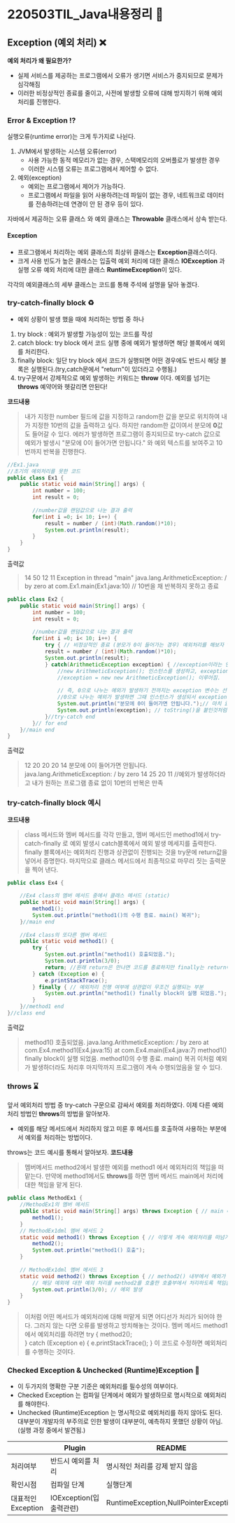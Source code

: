 ﻿# 220503TIL_Java내용정리 :memo:
## Exception (예외 처리)  :x:
**예외 처리가 왜 필요한가?**
- 실제 서비스를 제공하는 프로그램에서 오류가 생기면 서비스가 중지되므로 문제가 심각해짐
- 이러한 비정상적인 종료를 줄이고, 사전에 발생할 오류에 대해 방지하기 위해 예외처리를 진행한다.

###  Error & Exception  :interrobang:
실행오류(runtime error)는 크게 두가지로 나뉜다.
1. JVM에서 발생하는 시스템 오류(error)
	- 사용 가능한 동적 메모리가 없는 경우, 스택메모리의 오버플로가 발생한 경우
	- 이러한 시스템 오류는 프로그램에서 제어할 수 없다.
2. 예외(exception)
	- 예외는 프로그램에서 제어가 가능하다. 
	- 프로그램에서 파일을 읽어 사용하려는데 파일이 없는 경우, 네트워크로 데이터를 전송하려는데 연경이 안 된 경우 등이 있다.

자바에서 제공하는 오류 클래스 와  예외 클래스는 **Throwable** 클래스에서 상속 받는다. 
#### Exception
- 프로그램에서 처리하는 예외 클래스의 최상위 클래스는 **Exception**클래스이다.
- 크게 사용 빈도가 높은 클래스는 입출력 예외 처리에 대한 클래스 **IOException** 과 실행 오류 예외 처리에 대한 클래스 **RuntimeException**이 있다. 

각각의 예외클래스의 세부 클래스는 코드를 통해 주석에 설명을 달아 놓겠다.
### try-catch-finally block  :recycle:
- 예외 상황이 발생 했을 때에 처리하는 방법 중 하나
1. try block : 예외가 발생할 가능성이 있는 코드를 작성
2. catch block: try block 에서 코드 실행 중에 예외가 발생하면 해당 블록에서 예외를 처리한다.
3. finally block: 일단 try block 에서 코드가 실행되면 어떤 경우에도 반드시 해당 블록은 실행된다.(try,catch문에서 "return"이 있더라고 수행됨.)
4.  try구문에서 강제적으로 예외 발생하는 키워드는 **throw** 이다. 예외를 넘기는 **throws** 예약어와 헷갈리면 안된다!

**코드내용**
> 내가 지정한 number 필드에 값을 지정하고 random한 값을 분모로 위치하여 내가 지정한 10번의 값을 출력하고 싶다.
> 하지만 random한 값이여서 분모에 **0**값도 들어갈 수 있다.
> 에러가 발생하면 프로그램이 중지되므로 try-catch 값으로 예외가 발생시 "분모에 0이 들어가면 안됩니다." 와 예외 텍스트를 보여주고 10번까지 반복을 진행한다.
```java
//Ex1.java
//초기의 예외처리를 못한 코드
public class Ex1 {
	public static void main(String[] args) {
		int number = 100;
		int result = 0;
		
		//number값을 랜덤값으로 나눈 결과 출력
		for(int i =0; i< 10; i++) {
			result = number / (int)(Math.random()*10);
			System.out.println(result);
		}
	}
}
```
출력값
>14
50
12
11
Exception in thread "main" java.lang.ArithmeticException: / by zero
	at com.Ex1.main(Ex1.java:10) // 10번을 채 반복하지 못하고 종료
```java
public class Ex2 {
	public static void main(String[] args) {
		int number = 100;
		int result = 0;
		
		//number값을 랜덤값으로 나눈 결과 출력
		for(int i =0; i< 10; i++) {
			try { // 비정상적인 종료 (분모가 0이 들어가는 경우) 예외처리를 해보자 try
			result = number / (int)(Math.random()*10);
			System.out.println(result);
			} catch(ArithmeticException exception) { //exception이라는 인스턴스는 코드의 실행과정에서 0으로 나누는 예외가 발생하면 그때 
				//new ArithmeticException(); 인스턴스를 생성하고, exception 변수에 초기화.
				//exception = new new ArithmeticException(); 이루어짐.
				
				// 즉, 0으로 나누는 예외가 발생하기 전까지는 exception 변수는 선언만 되어있는 상태인데,
				//0으로 나누는 예외가 발생하면 그때 인스턴스가 생성되서 exception 변수가 초기화됨.
				System.out.println("분모에 0이 들어가면 안됩니다.");// 마치 if문처럼 에러가 발생하면 catch블록으로 이동
				System.out.println(exception); // toString()을 붙인것처럼 예외 텍스트 그대로 나온다.
			}//try-catch end
		}// for end
	}//main end
}
```
출력값
>12
20
20
20
14
분모에 0이 들어가면 안됩니다.
java.lang.ArithmeticException: / by zero 
14
25
20
11
//예외가 발생하더라고 내가 원하는 프로그램 종료 없이 10번의 반복은 만족

### **try-catch-finally block 예시**
**코드내용**
> class 메서드와 멤버 메서드를 각각 만들고, 멤버 메서드인 method1에서 try-catch-finally 로 예외 발생시 catch블록에서 예외 발생 메세지를 출력한다.
> finally 블록에서는 예외처리 진행과 상관없이 진행되는 것을 try문에 return값을 넣어서 증명한다.
> 마지막으로 클래스 메서드에서 최종적으로 마무리 짓는 출력문을 찍어 낸다.

```java
public class Ex4 {
	
	//Ex4 class의 멤버 메서드 중에서 클래스 메서드 (static)
	public static void main(String[] args) {
		method1();
		System.out.println("method1()의 수행 종료. main() 복귀");
	}//main end
	
	//Ex4 class의 또다른 멤버 메서드
	public static void method1() {
		try {
			System.out.println("method1() 호출되었음.");
			System.out.println(3/0);
			return; //원래 return은 만나면 코드를 종료하지만 finally는 return이 있어도 실행이 된다.
		} catch (Exception e) {
			e.printStackTrace();
		} finally { // 예외처리 진행 여부에 상관없이 무조건 실행되는 부분
			System.out.println("method1() finally block이 실행 되었음.");
		} 
	}//method1 end
}//class end
```
출력값
>method1() 호출되었음.
java.lang.ArithmeticException: / by zero
	at com.Ex4.method1(Ex4.java:15)
	at com.Ex4.main(Ex4.java:7)
method1() finally block이 실행 되었음.
method1()의 수행 종료. main() 복귀
>이처럼 예외가 발생하더라도 처리후 마지막까지 프로그램이 계속 수행되었음을 알 수 있다.

### throws :hourglass:
앞서 예외처리 방법 중 try-catch 구문으로 감싸서 예외를 처리하였다. 이제 다른 예외 처리 방법인 **throws**의 방법을 알아보자.
- 예외를 해당 메서드에서 처리하지 않고 미룬 후 메서드를 호출하여 사용하는 부분에서 예외를 처리하는 방법이다. 

throws는 코드 예시를 통해서 알아보자.
**코드내용**
> 멤버메서드 method2에서  발생한 예외를 method1 에서 예외처리의 책임을 떠맡는다.
> 만약에 method1에서도 **throws**를 하면 멤버 메서드 main에서 처리에 대한 책임을 맡게 된다.
```java
public class MethodEx1 {
	//MethodEx1의 멤버 메서드
	public static void main(String[] args) throws Exception { // main 메서드에 예외를 넘겨 받았다.
		method1();
	}
	// MethodEx1dml 멤버 메서드 2 
	static void method1() throws Exception { // 이렇게 계속 예외처리를 떠넘기면 문법적 예외는 없겠지만 지금 예외에대해 처리가 안됐다. 
		method2();
		System.out.println("method1() 호출");
	}
	
	// MethodEx1dml 멤버 메서드 3
	static void method2() throws Exception { // method2() 내부에서 예외가 발생하면,
		// 해당 예외에 대한 예외 처리를 method2를 호출한 호출부에서 처리하도록 책임을 떠넘김.
		System.out.println(3/0); // 예외 발생
	}
}
```
> 이처럼 어떤 메서드가 예외처리에 대해 떠맡게 되면 어디선가 처리가 되어야 한다. 그러지 않는 다면 오류를 발생하고 방치해놓는 것이다.
멤버 메서드 method1에서 예외처리를 하려면
		try {
			method2();			
		} catch (Exception e) {
			e.printStackTrace();
		}
이 코드로 수정하면 예외처리를 수행하는 것이다.

### Checked Exception & Unchecked (Runtime)Exception :milky_way:
* 이 두가지의 명확한 구분 기준은 예외처리를 필수성의 여부이다. 
* Checked Exception 는 컴파일 단계에서 예외가 발생하므로 명시적으로 예외처리를 해야한다.
* Unchecked (Runtime)Exception 는 명시적으로 예외처리를 하지 않아도 된다. 대부분이 개발자의 부주의로 인한 발생이 대부분이, 예측하지 못했던 상황이 아님. (실행 과정 중에서 발견됨.)

| | Plugin | README |
|------ | ------ | ------ |
|처리여부 | 반드시 예외를 처리 | 명시적인 처리를 강제 받지 않음|
|확인시점 | 컴파일 단계 | 실행단계 |
|대표적인 Exception | IOException(입출력관련) | RuntimeException,NullPointerException |


